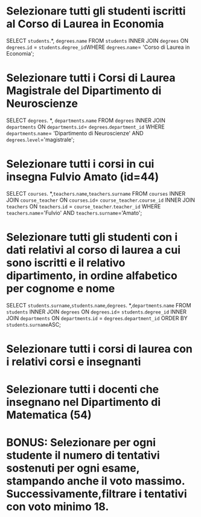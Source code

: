 # Selezionare tutti gli studenti iscritti al Corso di Laurea in Economia

SELECT `students`.\*, `degrees`.`name` FROM `students` INNER JOIN `degrees` ON `degrees`.`id` = `students`.`degree_id`WHERE `degrees`.`name`= 'Corso di Laurea in Economia';

# Selezionare tutti i Corsi di Laurea Magistrale del Dipartimento di Neuroscienze

SELECT `degrees`. \*, `departments`.`name` FROM `degrees` INNER JOIN `departments` ON `departments`.`id`= `degrees`.`department_id` WHERE `departments`.`name`= 'Dipartimento di Neuroscienze' AND `degrees`.`level`='magistrale';

# Selezionare tutti i corsi in cui insegna Fulvio Amato (id=44)

SELECT `courses`. \*,`teachers`.`name`,`teachers`.`surname` FROM `courses` INNER JOIN `course_teacher` ON `courses`.`id`= `course_teacher`.`course_id` INNER JOIN `teachers` ON `teachers`.`id` = `course_teacher`.`teacher_id` WHERE `teachers`.`name`='Fulvio' AND `teachers`.`surname`='Amato';

# Selezionare tutti gli studenti con i dati relativi al corso di laurea a cui sono iscritti e il relativo dipartimento, in ordine alfabetico per cognome e nome

SELECT `students`.`surname`,`students`.`name`,`degrees`. \*,`departments`.`name` FROM `students` INNER JOIN `degrees` ON `degrees`.`id`= `students`.`degree_id` INNER JOIN `departments` ON `departments`.`id` = `degrees`.`department_id` ORDER BY `students`.`surname`ASC;

# Selezionare tutti i corsi di laurea con i relativi corsi e insegnanti

# Selezionare tutti i docenti che insegnano nel Dipartimento di Matematica (54)

# BONUS: Selezionare per ogni studente il numero di tentativi sostenuti per ogni esame, stampando anche il voto massimo. Successivamente,filtrare i tentativi con voto minimo 18.
